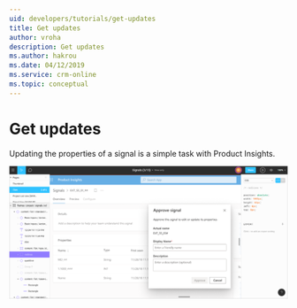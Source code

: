 ```yaml
---
uid: developers/tutorials/get-updates
title: Get updates
author: vroha
description: Get updates
ms.author: hakrou
ms.date: 04/12/2019
ms.service: crm-online
ms.topic: conceptual
---
```


# Get updates

Updating the properties of a signal is a simple task with Product Insights.

![Getting an update](updates.png)
